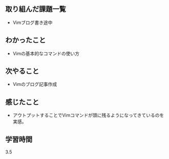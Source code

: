 ## 取り組んだ課題一覧
- Vimブログ書き途中
## わかったこと
- Vimの基本的なコマンドの使い方
## 次やること
- Vimのブログ記事作成
## 感じたこと
- アウトプットすることでVimコマンドが頭に残るようになってきているのを実感。
## 学習時間
3.5